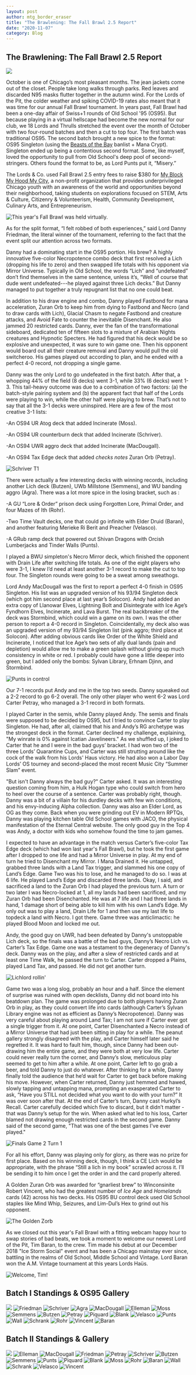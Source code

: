 ```yaml
---
layout: post
author: mtg_border_eraser
title: "The Brawlening: The Fall Brawl 2.5 Report"
date: "2020-11-07"
category: Blog
---
```


## The Brawlening: The Fall Brawl 2.5 Report

![](/assets/images/banners/glacial-chasm.jpg)

October is one of Chicago’s most pleasant months. The jean jackets come out of the closet. People take long walks through parks. Red leaves and discarded N95 masks flutter together in the autumn wind. For the Lords of the Pit, the colder weather and spiking COVID-19 rates also meant that it was time for our annual Fall Brawl tournament. In years past, Fall Brawl had been a one-day affair of Swiss+1 rounds of Old School '95 (OS95). But because playing in a virtual hellscape had become the new normal for our club, we 18 Lords and Thrulls stretched the event over the month of October with two four-round batches and then a cut to top four. The first batch was traditional OS95. The second batch brought a new spice to the format: OS95 Singleton (using the [Beasts of the Bay](https://beastsofthebay.com/old-school-singleton.com) banlist + Mana Crypt). Singleton ended up being a contentious second format. Some, like myself, loved the opportunity to pull from Old School's deep pool of second-stringers. Others found the format to be, as Lord Punts put it, “Misery.”

The Lords & Co. used Fall Brawl 2.5 entry fees to raise $380 for [My Block My Hood My City](https://www.formyblock.org/mission), a non-profit organization that provides underprivileged Chicago youth with an awareness of the world and opportunities beyond their neighborhood, taking students on explorations focused on STEM, Arts & Culture, Citizenry & Volunteerism, Health, Community Development, Culinary Arts, and Entrepreneurism.

![This year's Fall Brawl was held virtually.](assets/images/2020/FallBrawl/cauldron.png)

As for the split format, “I felt robbed of both experiences,” said Lord Danny Friedman, the literal winner of the tournament, referring to the fact that the event split our attention across two formats. 

Danny had a dominating start in the OS95 portion. His brew? A highly innovative five-color Necropotence combo deck that first resolved a Lich (dropping his life to zero) and then swapped life totals with his opponent via Mirror Universe. Typically in Old School, the words “Lich” and “undefeated” don’t find themselves in the same sentence, unless it’s, “Well of course that dude went undefeated---he played against three Lich decks.” But Danny managed to put together a truly repugnant list that no one could beat.

In addition to his draw engine and combo, Danny played Fastbond for mana acceleration, Zuran Orb to keep him from dying to Fastbond and Necro (and to draw cards with Lich), Glacial Chasm to negate Fastbond and creature attacks, and Avoid Fate to counter the inevitable Disenchant. He also jammed 20 restricted cards. Danny, ever the fan of the transformational sideboard, dedicated ten of fifteen slots to a mixture of Arabian Nights creatures and Hypnotic Specters. He had figured that his deck would be so explosive and unexpected, it was sure to win game one. Then his opponent would board out all their creature removal and Danny would pull the old switcheroo. His games played out according to plan, and he ended with a perfect 4-0 record, not dropping a single game.

Danny was the only Lord to go undefeated in the first batch. After that, a whopping 44% of the field (8 decks) went 3-1, while 33% (6 decks) went 1-3. This tail-heavy outcome was due to a combination of two factors: (a) the batch-style pairing system and (b) the apparent fact that half of the Lords were playing to win, while the other half were playing to brew. That’s not to say that all the 3-1 decks were uninspired. Here are a few of the most creative 3-1 lists:

-An OS94 UR Atog deck that added Incinerate (Moss).

-An OS94 UR counterburn deck that added Incinerate (Schriver).

-An OS94 UWR aggro deck that added Incinerate (MacDougall).

-An OS94 Tax Edge deck that added *checks notes* Zuran Orb (Petray).

![Schriver T1](assets/images/2020/FallBrawl/schriverT1.jpg)

There were actually a few interesting decks with winning records, including another Lich deck (Butzen), UWb Millstone (Semmens), and WU banding aggro (Agra). There was a lot more spice in the losing bracket, such as :

-A GU “Lore & Order” prison deck using Forgotten Lore, Primal Order, and four Mazes of Ith (Rohr).

-Two Time Vault decks, one that could go infinite with Elder Druid (Baran), and another featuring Merieke Ri Berit and Preacher (Velasco).

-A GRub ramp deck that powered out Shivan Dragons with Orcish Lumberjacks and Tinder Walls (Punts).

I played a BWU simpleton's Necro Mirror deck, which finished the opponent with Drain Life after switching life totals. As one of the eight players who were 3-1, I knew I’d need at least another 3-1 record to make the cut to top four. The Singleton rounds were going to be a sweat among sweathogs.

Lord Andy MacDougall was the first to report a perfect 4-0 finish in OS95 Singleton. His list was an upgraded version of his 93/94 Singleton deck (which got him second place at last year’s Solocon). Andy had added an extra copy of Llanowar Elves, Lightning Bolt and Disintegrate with Ice Age’s Fyndhorn Elves, Incinerate, and Lava Burst. The real backbreaker of the deck was Stormbind, which could win a game on its own. I was the other person to report a 4-0 record in Singleton. Coincidentally, my deck also was an upgraded version of my 93/94 Singleton list (pink aggro; third place at Solocon). After adding obvious cards like Order of the White Shield and Incinerate, I noticed that Ice Age’s two sets of ally dual lands (pain and depletion) would allow me to make a green splash without giving up much consistency in white or red. I probably could have gone a little deeper into green, but I added only the bombs: Sylvan Library, Erhnam Djinn, and Stormbind.

![Punts in control](assets/images/2020/FallBrawl/Misery.png)

Our 7-1 records put Andy and me in the top two seeds. Danny squeaked out a 2-2 record to go 6-2 overall. The only other player who went 6-2 was Lord Carter Petray, who managed a 3-1 record in both formats. 

I played Carter in the semis, while Danny played Andy. The semis and finals were supposed to be decided by OS95, but I tried to convince Carter to play Singleton. He had, after all, claimed that his and Andy’s RG archetype was the strongest deck in the format. Carter declined my challenge, explaining, "My winrate is 0% against Icatian Javelineers." As we shuffled up, I joked to Carter that he and I were in the bad guys’ bracket. I had won two of the three Lords’ Quarantine Cups, and Carter was still strutting around like the cock of the walk from his Lords' Haus victory. He had also won a Labor Day Lords’ OS tourney and second-placed the most recent Music City “Summer Slam” event.

"But isn't Danny always the bad guy?" Carter asked. It was an interesting question coming from him, a Hulk Hogan type who could switch from hero to heel over the course of a sentence. Carter was probably right, though. Danny was a bit of a villain for his durdley decks with few win conditions, and his envy-inducing Alpha collection. Danny was also an Elder Lord, as OG as they come. Back when you were grinding out EV in Modern RPTQs, Danny was playing kitchen table Old School games with JACO, the physical manifestation of the Eternal Central website. The only good guy in the Top 4 was Andy, a doctor with kids who somehow found the time to jam games.

I expected to have an advantage in the match versus Carter’s five-color Tax Edge deck (which had won last year's Fall Brawl), but he took the first game after I dropped to one life and had a Mirror Universe in play. At my end of turn he tried to Disenchant my Mirror. I Mana Drained it. He untapped, grabbed three lands with a Land Tax trigger, and slammed his one copy of Land’s Edge. Game Two was his to lose, and he managed to do so. I was at 6 life. He played Land’s Edge and discarded three lands. Okay, I said, and sacrificed a land to the Zuran Orb I had played the previous turn. A turn or two later I was Necro-locked at 1, all my lands had been sacrificed, and my Zuran Orb had been Disenchanted. He was at 7 life and I had three lands in hand, 1 damage short of being able to kill him with his own Land’s Edge. My only out was to play a land, Drain Life for 1 and then use my last life to topdeck a land with Necro. I got there. Game three was anticlimactic: he played Blood Moon and locked me out.

Andy, the good guy on UWR, had been defeated by Danny's unstoppable Lich deck, so the finals was a battle of the bad guys, Danny’s Necro Lich vs. Carter’s Tax Edge. Game one was a testament to the degeneracy of Danny's deck. Danny was on the play, and after a slew of restricted cards and at least one Time Walk, he passed the turn to Carter. Carter dropped a Plains, played Land Tax, and passed. He did not get another turn. 

![Lichlord rollin'](assets/images/2020/FallBrawl/finalsg1.png)

Game two was a long slog, probably an hour and a half. Since the element of surprise was ruined with open decklists, Danny did not board into his beatdown plan. The game was prolonged due to both players having Zuran Orb in play, as they could convert life into cards (although Carter’s Sylvan Library engine was not as efficient as Danny’s Necropotence). Danny was very careful about playing around Land Tax; I am not sure if Carter ever got a single trigger from it. At one point, Carter Disenchanted a Necro instead of a Mirror Universe that had just been sitting in play for a while. The peanut gallery strongly disagreed with the play, and Carter himself later said he regretted it. It was hard to fault him, though, since Danny had been out-drawing him the entire game, and they were both at very low life. Carter could never really turn the corner, and Danny’s slow, meticulous play seemed to get to him after a while. At one point, Carter left to go grab a beer, and told Danny to just do whatever. After thinking for a while, Danny finally told the audience that he’d wait for Carter to get back before making his move. However, when Carter returned, Danny just hemmed and hawed, slowly tapping and untapping mana, prompting an exasperated Carter to ask,  “Have you STILL not decided what you want to do with your turn?” It was over soon after that. At the end of Carter’s turn, Danny cast Hurkyl’s Recall. Carter carefully decided which five to discard, but it didn’t matter - that was Danny’s setup for the win. When asked what led to his loss, Carter blamed not drawing enough restricted cards in the second game. Danny said of the second game, "That was one of the best games I've ever played."

![Finals Game 2 Turn 1](assets/images/2020/FallBrawl/finalsg2t1.png)

For all his effort, Danny was playing only for glory, as there was no prize for first place. Based on his winning deck, though, I think a CE Lich would be appropriate, with the phrase “Still a lich in my book” scrawled across it. I’ll be sending it to him once I get the order in and the card properly altered. 

A Golden Zuran Orb was awarded for “gnarliest brew” to Winconsinite Robert Vincent, who had the greatest number of *Ice Age* and *Homelands* cards (42) across his two decks. His OS95 BU control deck used Old School staples like Mind Whip, Seizures, and Lim-Dul’s Hex to grind out his opponent.

![The Golden Zorb](assets/images/2020/FallBrawl/gnarliestbrew.jpeg)

As we closed out this year's Fall Brawl with a fitting webcam happy hour to swap stories of bad beats, we took a moment to welcome our newest Lord of the Pit, Tim Baran, to the crew. Tim made his debut at our December 2018 "Ice Storm Social" event and has been a Chicago mainstay ever since, battling in the realms of Old School, Middle School and Vintage. Lord Baran won the A.M. Vintage tournament at this years Lords Haüs.

![Welcome, Tim!](assets/images/2020/FallBrawl/baranlotp.png)

## Batch I Standings & OS95 Gallery

![](assets/images/2020/FallBrawl/os95lists/batch1standings.png)
![Friedman](assets/images/2020/FallBrawl/os95lists/01friedman.jpg)
![Schriver](assets/images/2020/FallBrawl/os95lists/02schriver.jpg)
![Agra](assets/images/2020/FallBrawl/os95lists/03agra.jpg)
![MacDougall](assets/images/2020/FallBrawl/os95lists/04macdougall.jpg)
![Elleman](assets/images/2020/FallBrawl/os95lists/05elleman.jpg)
![Moss](assets/images/2020/FallBrawl/os95lists/06moss.jpg)
![Semmens](assets/images/2020/FallBrawl/os95lists/07semmens.jpg)
![Butzen](assets/images/2020/FallBrawl/os95lists/08butzen.jpg)
![Petray](assets/images/2020/FallBrawl/os95lists/09petray.jpg)
![Piquard](assets/images/2020/FallBrawl/os95lists/10piquard.jpg)
![Blank](assets/images/2020/FallBrawl/os95lists/11blank.jpg)
![Velasco](assets/images/2020/FallBrawl/os95lists/12velasco.jpg)
![Punts](assets/images/2020/FallBrawl/os95lists/13punts.jpg)
![Wall](assets/images/2020/FallBrawl/os95lists/14wall.jpg)
![Schrank](assets/images/2020/FallBrawl/os95lists/15schrank.jpg)
![Rohr](assets/images/2020/FallBrawl/os95lists/16rohr.jpg)
![Vincent](assets/images/2020/FallBrawl/os95lists/17vincent.jpg)
![Baran](assets/images/2020/FallBrawl/os95lists/18baran.jpeg)

## Batch II Standings & Gallery

![](assets/images/2020/FallBrawl/singleton95lists/batch2standings.png)
![Elleman](assets/images/2020/FallBrawl/singleton95lists/01elleman.jpg)
![MacDougall](assets/images/2020/FallBrawl/singleton95lists/02macdougall.jpg)
![Friedman](assets/images/2020/FallBrawl/singleton95lists/03friedman.jpg)
![Petray](assets/images/2020/FallBrawl/singleton95lists/04petray.jpg)
![Schriver](assets/images/2020/FallBrawl/singleton95lists/05schriver.jpg)
![Butzen](assets/images/2020/FallBrawl/singleton95lists/06butzen.jpg)
![Semmens](assets/images/2020/FallBrawl/singleton95lists/07semmens.jpg)
![Punts](assets/images/2020/FallBrawl/singleton95lists/09punts.jpg)
![Piquard](assets/images/2020/FallBrawl/singleton95lists/10piquard.jpg)
![Blank](assets/images/2020/FallBrawl/singleton95lists/11blank.jpg)
![Moss](assets/images/2020/FallBrawl/singleton95lists/12moss.jpg)
![Rohr](assets/images/2020/FallBrawl/singleton95lists/13rohr.jpg)
![Baran](assets/images/2020/FallBrawl/singleton95lists/14baran.jpeg)
![Wall](assets/images/2020/FallBrawl/singleton95lists/15wall.jpg)
![Schrank](assets/images/2020/FallBrawl/singleton95lists/16schrank.jpg)
![Velasco](assets/images/2020/FallBrawl/singleton95lists/17velasco.jpg)
![Vincent](assets/images/2020/FallBrawl/singleton95lists/18vincent.jpg)
